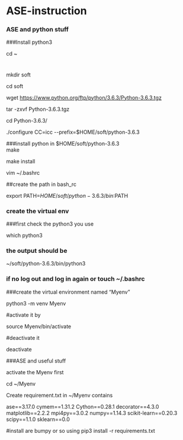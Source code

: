 # ASE-instruction

### ASE and python stuff

###Install python3

cd ~
#
mkdir soft

cd soft

wget https://www.python.org/ftp/python/3.6.3/Python-3.6.3.tgz

tar -zxvf Python-3.6.3.tgz 

cd Python-3.6.3/

./configure CC=icc --prefix=$HOME/soft/python-3.6.3         


###install python in $HOME/soft/python-3.6.3  
make

make install

vim ~/.bashrc

##create the path in bash_rc 

export PATH=$HOME/soft/python-3.6.3/bin:$PATH


### create the virtual env
###first check the python3 you use

which python3

### the output should be 

~/soft/python-3.6.3/bin/python3

### if no log out and log in again or touch ~/.bashrc

###create the virtual environment named “Myenv” 

python3 -m venv Myenv

#activate it by 

source Myenv/bin/activate

#deactivate it

deactivate


###ASE and useful stuff

activate the Myenv first

cd ~/Myenv

Create requirement.txt in ~/Myenv contains

ase==3.17.0
cymem==1.31.2
Cython==0.28.1
decorator==4.3.0
matplotlib==2.2.2
mpi4py==3.0.2
numpy==1.14.3
scikit-learn==0.20.3
scipy==1.1.0
sklearn==0.0

#install are bumpy or so using
pip3 install -r requirements.txt
